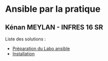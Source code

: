 # Ansible par la pratique
## Kénan MEYLAN - INFRES 16 SR

Liste des solutions : 
- [Préparation du Labo ansible](Solutions/Labo/Soluce.md)
- [Installation](Solutions/Installation/Soluce.md) 
